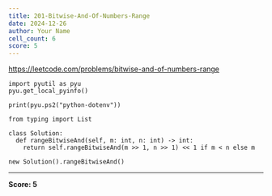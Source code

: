 ```yaml
---
title: 201-Bitwise-And-Of-Numbers-Range
date: 2024-12-26
author: Your Name
cell_count: 6
score: 5
---
```


https://leetcode.com/problems/bitwise-and-of-numbers-range


```
import pyutil as pyu
pyu.get_local_pyinfo()
```


```
print(pyu.ps2("python-dotenv"))
```


```
from typing import List
```


```
class Solution:
  def rangeBitwiseAnd(self, m: int, n: int) -> int:
    return self.rangeBitwiseAnd(m >> 1, n >> 1) << 1 if m < n else m
```


```
new Solution().rangeBitwiseAnd()
```


---
**Score: 5**